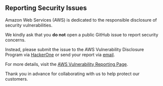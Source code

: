 ## Reporting Security Issues

Amazon Web Services (AWS) is dedicated to the responsible disclosure of security vulnerabilities.  
  
We kindly ask that you **do not** open a public GitHub issue to report security concerns.  
  
Instead, please submit the issue to the AWS Vulnerability Disclosure Program via [HackerOne](https://hackerone.com/aws_vdp) or send your report via [email](mailto:aws-security@amazon.com).  
  
For more details, visit the [AWS Vulnerability Reporting Page](http://aws.amazon.com/security/vulnerability-reporting/).  

Thank you in advance for collaborating with us to help protect our customers.
